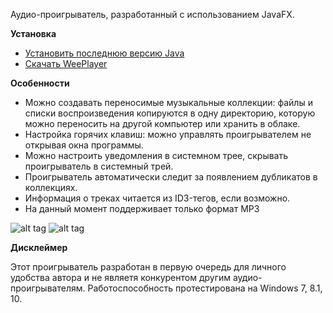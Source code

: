 Аудио-проигрыватель, разработанный с использованием JavaFX.

**Установка**
- [Установить последнюю версию Java](https://www.java.com/ru/download/)
- [Скачать WeePlayer](https://github.com/Getmansky/WeePlayer/releases)

**Особенности**
- Можно создавать переносимые музыкальные коллекции: файлы и списки воспроизведения копируются в одну директорию, которую можно переносить на другой компьютер или хранить в облаке.
- Настройка горячих клавиш: можно управлять проигрывателем не открывая окна программы.
- Можно настроить уведомления в системном трее, скрывать проигрыватель в системный трей.
- Проигрыватель автоматически следит за появлением дубликатов в коллекциях.
- Информация о треках читается из ID3-тегов, если возможно.
- На данный момент поддерживает только формат MP3

![alt tag](http://i.imgur.com/OBEbIvr.png)
![alt tag](http://i.imgur.com/RLoqYv5.png)

**Дисклеймер**

Этот проигрыватель разработан в первую очередь для личного удобства автора и не являетя конкурентом другим аудио-проигрывателям.
Работоспособность протестирована на Windows 7, 8.1, 10.
